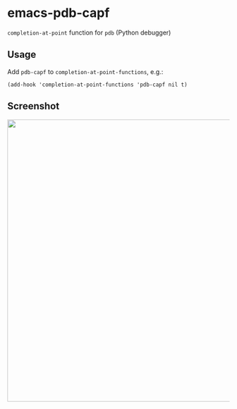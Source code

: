 # emacs-pdb-capf
`completion-at-point` function for `pdb` (Python debugger)

## Usage

Add `pdb-capf` to `completion-at-point-functions`, e.g.:

```elisp
(add-hook 'completion-at-point-functions 'pdb-capf nil t)
```

## Screenshot

<p align="center">
  <img src="https://raw.githubusercontent.com/muffinmad/emacs-pdb-capf/master/screenshots/datetime-completions.png" width="640">
</p>
